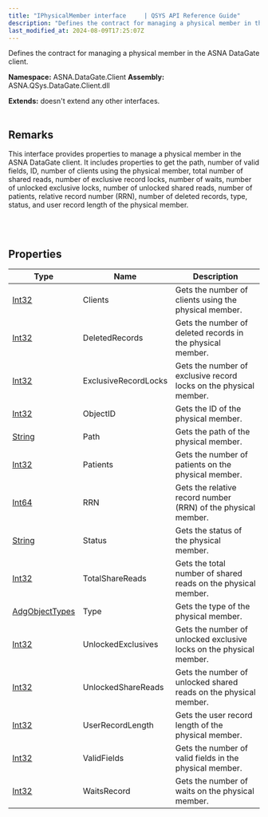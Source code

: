 ```yaml
---
title: "IPhysicalMember interface     | QSYS API Reference Guide"
description: "Defines the contract for managing a physical member in the ASNA DataGate client. "
last_modified_at: 2024-08-09T17:25:07Z
---
```


Defines the contract for managing a physical member in the ASNA DataGate client.

**Namespace:** ASNA.DataGate.Client
**Assembly:** ASNA.QSys.DataGate.Client.dll

**Extends:** doesn't extend any other interfaces.
<br>
<br>

## Remarks
This interface provides properties to manage a physical member in the ASNA DataGate client. 
It includes properties to get the path, number of valid fields, ID, number of clients using the physical member, 
total number of shared reads, number of exclusive record locks, number of waits, number of unlocked exclusive locks, 
number of unlocked shared reads, number of patients, relative record number (RRN), number of deleted records, 
type, status, and user record length of the physical member.

<br>
<br>

## Properties

| Type | Name | Description
| --- | --- | --- 
| [Int32](https://learn.microsoft.com/en-us/dotnet/csharp/language-reference/builtin-types/integral-numeric-types) | Clients | Gets the number of clients using the physical member. |
| [Int32](https://learn.microsoft.com/en-us/dotnet/csharp/language-reference/builtin-types/integral-numeric-types) | DeletedRecords | Gets the number of deleted records in the physical member. |
| [Int32](https://learn.microsoft.com/en-us/dotnet/csharp/language-reference/builtin-types/integral-numeric-types) | ExclusiveRecordLocks | Gets the number of exclusive record locks on the physical member. |
| [Int32](https://learn.microsoft.com/en-us/dotnet/csharp/language-reference/builtin-types/integral-numeric-types) | ObjectID | Gets the ID of the physical member. |
| [String](https://learn.microsoft.com/en-us/dotnet/api/system.string?view=net-8.0) | Path | Gets the path of the physical member. |
| [Int32](https://learn.microsoft.com/en-us/dotnet/csharp/language-reference/builtin-types/integral-numeric-types) | Patients | Gets the number of patients on the physical member. |
| [Int64](https://learn.microsoft.com/en-us/dotnet/csharp/language-reference/builtin-types/integral-numeric-types) | RRN | Gets the relative record number (RRN) of the physical member. |
| [String](https://learn.microsoft.com/en-us/dotnet/api/system.string?view=net-8.0) | Status | Gets the status of the physical member. |
| [Int32](https://learn.microsoft.com/en-us/dotnet/csharp/language-reference/builtin-types/integral-numeric-types) | TotalShareReads | Gets the total number of shared reads on the physical member. |
| [AdgObjectTypes](/reference/datagate/datagate-common/adg-object-types.html) | Type | Gets the type of the physical member. |
| [Int32](https://learn.microsoft.com/en-us/dotnet/csharp/language-reference/builtin-types/integral-numeric-types) | UnlockedExclusives | Gets the number of unlocked exclusive locks on the physical member. |
| [Int32](https://learn.microsoft.com/en-us/dotnet/csharp/language-reference/builtin-types/integral-numeric-types) | UnlockedShareReads | Gets the number of unlocked shared reads on the physical member. |
| [Int32](https://learn.microsoft.com/en-us/dotnet/csharp/language-reference/builtin-types/integral-numeric-types) | UserRecordLength | Gets the user record length of the physical member. |
| [Int32](https://learn.microsoft.com/en-us/dotnet/csharp/language-reference/builtin-types/integral-numeric-types) | ValidFields | Gets the number of valid fields in the physical member. |
| [Int32](https://learn.microsoft.com/en-us/dotnet/csharp/language-reference/builtin-types/integral-numeric-types) | WaitsRecord | Gets the number of waits on the physical member. |
